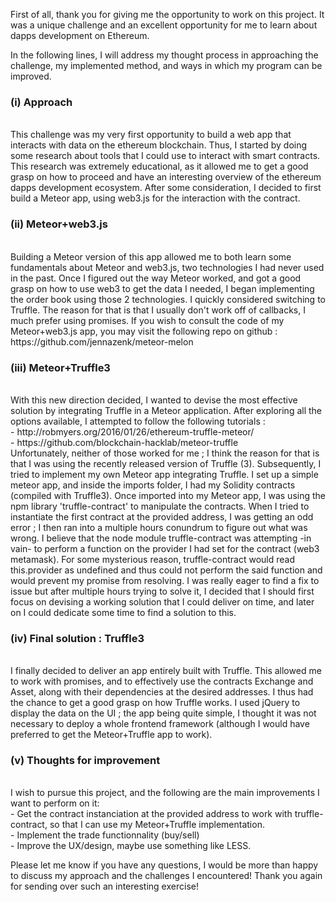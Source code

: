 First of all, thank you for giving me the opportunity to work on this project. It was a unique challenge and an excellent opportunity for me to learn about dapps development on Ethereum. 

In the following lines, I will address my thought process in approaching the challenge, my implemented method, and ways in which my program can be improved. 

<h3>(i) Approach</h3> <br />
This challenge was my very first opportunity to build a web app that interacts with data on the ethereum blockchain. Thus, I started by doing some research about tools that I could use to interact with smart contracts. This research was extremely educational, as it allowed me to get a good grasp on how to proceed and have an interesting overview of the ethereum dapps development ecosystem. After some consideration, I decided to first build a Meteor app, using web3.js for the interaction with the contract. 

<h3>(ii) Meteor+web3.js </h3><br />
Building a Meteor version of this app allowed me to both learn some fundamentals about Meteor and web3.js, two technologies I had never used in the past. Once I figured out the way Meteor worked, and got a good grasp on how to use web3 to get the data I needed, I began implementing the order book using those 2 technologies. I quickly considered switching to Truffle. The reason for that is that I usually don't work off of callbacks, I much prefer using promises. 
If you wish to consult the code of my Meteor+web3.js app, you may visit the following repo on github : https://github.com/jennazenk/meteor-melon

<h3>(iii) Meteor+Truffle3</h3> <br />
With this new direction decided, I wanted to devise the most effective solution by integrating Truffle in a Meteor application. After exploring all the options available, I attempted to follow the following tutorials :<br />
	- http://robmyers.org/2016/01/26/ethereum-truffle-meteor/<br />
	- https://github.com/blockchain-hacklab/meteor-truffle<br />
Unfortunately, neither of those worked for me ; I think the reason for that is that I was using the recently released version of Truffle (3).
Subsequently, I tried to implement my own Meteor app integrating Truffle. I set up a simple meteor app, and inside the imports folder, I had my Solidity contracts (compiled with Truffle3). Once imported into my Meteor app, I was using the npm library 'truffle-contract' to manipulate the contracts. When I tried to instantiate the first contract at the provided address, I was getting an odd error ; I then ran into a multiple hours conundrum to figure out what was wrong. I believe that the node module truffle-contract was attempting -in vain- to perform a function on the provider I had set for the contract (web3 metamask). For some mysterious reason, truffle-contract would read this.provider as undefined and thus could not perform the said function and would prevent my promise from resolving.
I was really eager to find a fix to issue but after multiple hours trying to solve it, I decided that I should first focus on devising a working solution that I could deliver on time, and later on I could dedicate some time to find a solution to this. 

<h3>(iv) Final solution : Truffle3</h3> <br />
I finally decided to deliver an app entirely built with Truffle. This allowed me to work with promises, and to effectively use the contracts Exchange and Asset, along with their dependencies at the desired addresses. I thus had the chance to get a good grasp on how Truffle works. I used jQuery to display the data on the UI ; the app being quite simple, I thought it was not necessary to deploy a whole frontend framework (although I would have preferred to get the Meteor+Truffle app to work).

<h3>(v) Thoughts for improvement</h3> <br />
I wish to pursue this project, and the following are the main improvements I want to perform on it:<br />
	- Get the contract instanciation at the provided address to work with truffle-contract, so that I can use my Meteor+Truffle implementation.<br />
	- Implement the trade functionnality (buy/sell)<br />
	- Improve the UX/design, maybe use something like LESS. 

Please let me know if you have any questions, I would be more than happy to discuss my approach and the challenges I encountered! Thank you again for sending over such an interesting exercise! 









